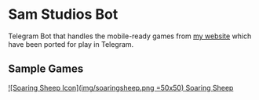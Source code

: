 # Sam Studios Bot

Telegram Bot that handles the mobile-ready games from [my website](https://samleo8.github.io/games) which have been ported for play in Telegram.

## Sample Games
[![Soaring Sheep Icon](img/soaringsheep.png =50x50) Soaring Sheep](https://telegram.me/SamStudiosBot?game=SoaringSheep)
